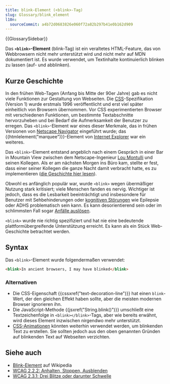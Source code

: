 ```yaml
---
title: blink-Element (<blink>-Tag)
slug: Glossary/blink_element
l10n:
  sourceCommit: a4b72d0683826e060f72a82b297b41e0b162d909
---
```


{{GlossarySidebar}}

Das **`<blink>`-Element** (blink-Tag) ist ein veraltetes HTML-Feature, das von Webbrowsern nicht mehr unterstützt wird und nicht mehr auf MDN dokumentiert ist. Es wurde verwendet, um Textinhalte kontinuierlich blinken zu lassen (auf- und abblinken).

## Kurze Geschichte

In den frühen Web-Tagen (Anfang bis Mitte der 90er Jahre) gab es nicht viele Funktionen zur Gestaltung von Webseiten. Die [CSS](/de/docs/Web/CSS)-Spezifikation (Version 1) wurde erstmals 1996 veröffentlicht und erst viel später einheitlich von Browsern übernommen. Vor CSS experimentierten Browser mit verschiedenen Funktionen, um bestimmte Textabschnitte hervorzuheben und bei Bedarf die Aufmerksamkeit der Benutzer zu erregen. Das `<blink>`-Element war eines dieser Merkmale, das in frühen Versionen von [Netscape Navigator](/de/docs/Glossary/Netscape_Navigator) eingeführt wurde; das {{htmlelement("marquee")}}-Element von [Internet Explorer](/de/docs/Glossary/Microsoft_Internet_Explorer) war ein weiteres.

Das `<blink>`-Element entstand angeblich nach einem Gespräch in einer Bar in Mountain View zwischen dem Netscape-Ingenieur [Lou Montulli](https://en.wikipedia.org/wiki/Lou_Montulli) und seinen Kollegen. Als er am nächsten Morgen ins Büro kam, stellte er fest, dass einer seiner Kollegen die ganze Nacht damit verbracht hatte, es zu implementieren ([die Geschichte hier lesen](https://web.archive.org/web/20220331020029/http://www.montulli.org/theoriginofthe%3Cblink%3Etag)).

Obwohl es anfänglich populär war, wurde `<blink>` wegen übermäßiger Nutzung stark kritisiert; viele Menschen fanden es nervig. Wichtiger ist jedoch, dass es die Lesbarkeit beeinträchtigt und insbesondere für Benutzer mit Sehbehinderungen oder [kognitiven Störungen](/de/docs/Web/Accessibility/Cognitive_accessibility) wie Epilepsie oder ADHS problematisch sein kann. Es kann desorientierend sein oder im schlimmsten Fall sogar [Anfälle auslösen](/de/docs/Web/Accessibility/Seizure_disorders).

`<blink>` wurde nie richtig spezifiziert und hat nie eine bedeutende plattformübergreifende Unterstützung erreicht. Es kann als ein Stück Web-Geschichte betrachtet werden.

## Syntax

Das `<blink>`-Element wurde folgendermaßen verwendet:

```html example-bad
<blink>In ancient browsers, I may have blinked</blink>
```

### Alternativen

- Die CSS-Eigenschaft {{cssxref("text-decoration-line")}} hat einen `blink`-Wert, der den gleichen Effekt haben sollte, aber die meisten modernen Browser ignorieren ihn.
- Die JavaScript-Methode {{jsxref("String.blink()")}} umschließt eine Textzeichenfolge in `<blink></blink>`-Tags, aber wie bereits erwähnt, wird dieses Element inzwischen nirgendwo mehr unterstützt.
- [CSS-Animationen](/de/docs/Web/CSS/CSS_animations) könnten weiterhin verwendet werden, um blinkenden Text zu erstellen. Sie sollten jedoch aus den oben genannten Gründen auf blinkenden Text auf Webseiten verzichten.

## Siehe auch

- [Blink-Element](https://en.wikipedia.org/wiki/Blink_element) auf Wikipedia
- [WCAG 2.2.2: Anhalten, Stoppen, Ausblenden](https://www.w3.org/WAI/WCAG21/Understanding/pause-stop-hide)
- [WCAG 2.3.1: Drei Blitze oder darunter Schwelle](https://www.w3.org/WAI/WCAG21/Understanding/three-flashes-or-below-threshold)
